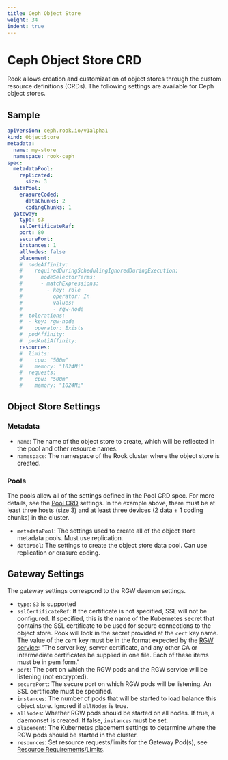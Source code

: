 ```yaml
---
title: Ceph Object Store
weight: 34
indent: true
---
```


# Ceph Object Store CRD

Rook allows creation and customization of object stores through the custom resource definitions (CRDs). The following settings are available
for Ceph object stores.

## Sample

```yaml
apiVersion: ceph.rook.io/v1alpha1
kind: ObjectStore
metadata:
  name: my-store
  namespace: rook-ceph
spec:
  metadataPool:
    replicated:
      size: 3
  dataPool:
    erasureCoded:
      dataChunks: 2
      codingChunks: 1
  gateway:
    type: s3
    sslCertificateRef:
    port: 80
    securePort:
    instances: 1
    allNodes: false
    placement:
    #  nodeAffinity:
    #    requiredDuringSchedulingIgnoredDuringExecution:
    #      nodeSelectorTerms:
    #      - matchExpressions:
    #        - key: role
    #          operator: In
    #          values:
    #          - rgw-node
    #  tolerations:
    #  - key: rgw-node
    #    operator: Exists
    #  podAffinity:
    #  podAntiAffinity:
    resources:
    #  limits:
    #    cpu: "500m"
    #    memory: "1024Mi"
    #  requests:
    #    cpu: "500m"
    #    memory: "1024Mi"
```

## Object Store Settings

### Metadata

- `name`: The name of the object store to create, which will be reflected in the pool and other resource names.
- `namespace`: The namespace of the Rook cluster where the object store is created.

### Pools

The pools allow all of the settings defined in the Pool CRD spec. For more details, see the [Pool CRD](ceph-pool-crd.md) settings. In the example above, there must be at least three hosts (size 3) and at least three devices (2 data + 1 coding chunks) in the cluster.

- `metadataPool`: The settings used to create all of the object store metadata pools. Must use replication.
- `dataPool`: The settings to create the object store data pool. Can use replication or erasure coding.

## Gateway Settings

The gateway settings correspond to the RGW daemon settings.

- `type`: `S3` is supported
- `sslCertificateRef`: If the certificate is not specified, SSL will not be configured. If specified, this is the name of the Kubernetes secret that contains the SSL certificate to be used for secure connections to the object store. Rook will look in the secret provided at the `cert` key name. The value of the `cert` key must be in the format expected by the [RGW service](http://docs.ceph.com/docs/master/install/install-ceph-gateway/#using-ssl-with-civetweb): "The server key, server certificate, and any other CA or intermediate certificates be supplied in one file. Each of these items must be in pem form."
- `port`: The port on which the RGW pods and the RGW service will be listening (not encrypted).
- `securePort`: The secure port on which RGW pods will be listening. An SSL certificate must be specified.
- `instances`: The number of pods that will be started to load balance this object store. Ignored if `allNodes` is true.
- `allNodes`: Whether RGW pods should be started on all nodes. If true, a daemonset is created. If false, `instances` must be set.
- `placement`: The Kubernetes placement settings to determine where the RGW pods should be started in the cluster.
- `resources`: Set resource requests/limits for the Gateway Pod(s), see [Resource Requirements/Limits](ceph-cluster-crd.md#resource-requirementslimits).
